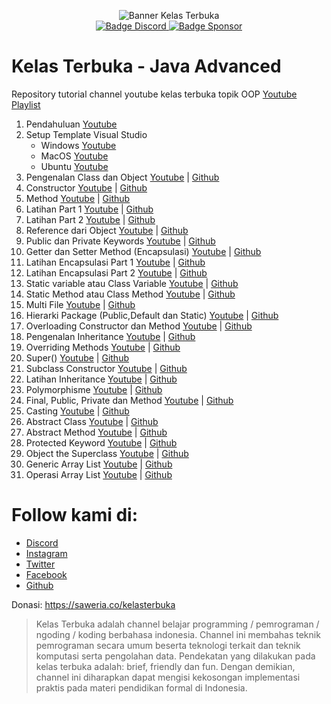 <p align="center">
    <!-- badge koding assembly-->
    <img alt="Banner Kelas Terbuka" src="https://scontent.fcgk30-1.fna.fbcdn.net/v/t39.30808-6/305486824_503874338409832_3511024540548735560_n.png?stp=dst-png_p180x540&_nc_cat=103&ccb=1-7&_nc_sid=e3f864&_nc_eui2=AeG_sYHvhUlbaLzuCNT1LVbHuyoteMfhcUW7Ki14x-FxRYuuNoJQM99wap4w2l316S6nHzyS5t13GMDj7Wt1yAVV&_nc_ohc=znA1t4fsIkEAX_jbW73&tn=RLfXKIkQkFvD4ql_&_nc_ht=scontent.fcgk30-1.fna&oh=00_AfBhQZFmbtNntUYvARVb--K-YKudwthc4lec5mS2dZYCkQ&oe=63AA101D"><br>
<!--     <img alt="banner koding" src="src/cover.png"> -->
    <!-- badge discord-->
    <a href="https://discord.gg/yRxz2pJgbq"><img alt="Badge Discord" src="https://img.shields.io/discord/722002048643497994?color=blue&label=discord&logo=discord&logoColor=white&style=for-the-badge">
    <!-- baddge sponsor-->
    <a href="https://saweria.co/kelasterbuka"><img alt="Badge Sponsor" src="https://img.shields.io/badge/sponsor-30363D?style=for-the-badge&logo=GitHub-Sponsors&logoColor=#white"></a>
</p>

# Kelas Terbuka - Java Advanced
Repository tutorial channel youtube kelas terbuka topik OOP [Youtube Playlist](https://i.ytimg.com/vi/bxOPd_b0rg4/hqdefault.jpg?sqp=-oaymwEXCOADEI4CSFryq4qpAwkIARUAAIhCGAE=&rs=AOn4CLDgWmfAM79n-2hrgUYWiNu9bk5slw)

1. Pendahuluan [Youtube](https://www.youtube.com/watch?v=bxOPd_b0rg4&list=PLZS-MHyEIRo6V4_vk1s1NcM2HoW5KFG7i&index=1)
2. Setup Template Visual Studio
    - Windows [Youtube](https://www.youtube.com/watch?v=1vY5eNw5OdE&list=PLZS-MHyEIRo6V4_vk1s1NcM2HoW5KFG7i&index=2)
    - MacOS [Youtube](https://www.youtube.com/watch?v=A9tp4k3Xaac&list=PLZS-MHyEIRo6V4_vk1s1NcM2HoW5KFG7i&index=3)
    - Ubuntu [Youtube](https://www.youtube.com/watch?v=TgrBFN9wi6c&list=PLZS-MHyEIRo6V4_vk1s1NcM2HoW5KFG7i&index=4)
3. Pengenalan Class dan Object [Youtube](https://www.youtube.com/watch?v=aQRemTq6Two&list=PLZS-MHyEIRo6V4_vk1s1NcM2HoW5KFG7i&index=5) | [Github](/03%20-%20Pengenalan%20Class%20dan%20Object/)
4. Constructor [Youtube](https://www.youtube.com/watch?v=45SxJ9GhEO0&list=PLZS-MHyEIRo6V4_vk1s1NcM2HoW5KFG7i&index=6) | [Github](/04%20-%20Constructor/)
5. Method [Youtube](https://www.youtube.com/watch?v=_0rSpG23zps&list=PLZS-MHyEIRo6V4_vk1s1NcM2HoW5KFG7i&index=7) | [Github](/05%20-%20Method/)
6. Latihan Part 1 [Youtube](https://www.youtube.com/watch?v=bFVfaWXGTYs&list=PLZS-MHyEIRo6V4_vk1s1NcM2HoW5KFG7i&index=8) | [Github](/06%20-%20Latihan%20Part%201/)
7. Latihan Part 2 [Youtube](https://www.youtube.com/watch?v=xkvogoEqNLM&list=PLZS-MHyEIRo6V4_vk1s1NcM2HoW5KFG7i&index=9) | [Github](/07%20-%20Latihan%20Part%202/)
8. Reference dari Object [Youtube](https://www.youtube.com/watch?v=iLyKXuH5xis&list=PLZS-MHyEIRo6V4_vk1s1NcM2HoW5KFG7i&index=10) | [Github](/08%20-%20Reference%20dari%20Object/)
9. Public dan Private Keywords [Youtube](https://www.youtube.com/watch?v=aRb7SO6iiqE&list=PLZS-MHyEIRo6V4_vk1s1NcM2HoW5KFG7i&index=11) | [Github](/09%20-%20Public%20dan%20private%20keywords/)
10. Getter dan Setter Method (Encapsulasi) [Youtube](https://www.youtube.com/watch?v=zwDMHJzTUzs&list=PLZS-MHyEIRo6V4_vk1s1NcM2HoW5KFG7i&index=12) | [Github](/10%20-%20Getter%20dan%20Setter%20Methods%20(Encapsulasi)/)
11. Latihan Encapsulasi Part 1 [Youtube](https://www.youtube.com/watch?v=gI9dI0VG9YU&list=PLZS-MHyEIRo6V4_vk1s1NcM2HoW5KFG7i&index=13) | [Github](/11%20-%20Latihan%20Encapsulasi%20Part%201/)
12. Latihan Encapsulasi Part 2 [Youtube](https://www.youtube.com/watch?v=IJT4VOyo1N8&list=PLZS-MHyEIRo6V4_vk1s1NcM2HoW5KFG7i&index=14) | [Github](/12%20-%20Latihan%20Encapsulasi%20Part%202/)
13. Static variable atau Class Variable [Youtube](https://www.youtube.com/watch?v=hiEwJlBp7Ms&list=PLZS-MHyEIRo6V4_vk1s1NcM2HoW5KFG7i&index=15) | [Github](/13%20-%20Static%20Variable%20atau%20Class%20Variable/)
14. Static Method atau Class Method [Youtube](https://www.youtube.com/watch?v=mud0VZMR7Es&list=PLZS-MHyEIRo6V4_vk1s1NcM2HoW5KFG7i&index=16) | [Github](/14%20-%20Static%20Methods%20atau%20Class%20Methods/)
15. Multi File [Youtube](https://www.youtube.com/watch?v=eS8mDTkGqDA&list=PLZS-MHyEIRo6V4_vk1s1NcM2HoW5KFG7i&index=17) | [Github](/15%20-%20Multi%20File/)
16. Hierarki Package (Public,Default dan  Static) [Youtube](https://www.youtube.com/watch?v=qBPuEU7qpdw&list=PLZS-MHyEIRo6V4_vk1s1NcM2HoW5KFG7i&index=18) | [Github](/16%20-%20Hierarki%20Package%20(Public%2C%20default%2C%20static)/)
17. Overloading Constructor dan Method [Youtube](https://www.youtube.com/watch?v=TTt6v_be0Vk&list=PLZS-MHyEIRo6V4_vk1s1NcM2HoW5KFG7i&index=19) | [Github](/17%20-%20Overloading%20Constructor%20dan%20Method/)
18. Pengenalan Inheritance [Youtube](https://www.youtube.com/watch?v=CXqOqqe7zjo&list=PLZS-MHyEIRo6V4_vk1s1NcM2HoW5KFG7i&index=20) | [Github](/18%20-%20Pengenalan%20Inheritance/)
19. Overriding Methods [Youtube](https://www.youtube.com/watch?v=7okH5nc2LEc&list=PLZS-MHyEIRo6V4_vk1s1NcM2HoW5KFG7i&index=21) | [Github](/19%20-%20Overriding%20Methods/)
20. Super() [Youtube](https://www.youtube.com/watch?v=MMCcP5Lnohs&list=PLZS-MHyEIRo6V4_vk1s1NcM2HoW5KFG7i&index=22) | [Github](/20%20-%20Super()/)
21. Subclass Constructor [Youtube](https://www.youtube.com/watch?v=XHDA2qaTMw4&list=PLZS-MHyEIRo6V4_vk1s1NcM2HoW5KFG7i&index=23) | [Github](/21%20-%20Subclass%20Constructor/)
22. Latihan Inheritance [Youtube](https://www.youtube.com/watch?v=3s-RAtdv5Oo&list=PLZS-MHyEIRo6V4_vk1s1NcM2HoW5KFG7i&index=24) | [Github](/22%20-%20Latihan%20Inheritance/)
23. Polymorphisme [Youtube](https://www.youtube.com/watch?v=hvrS5b0k4Jk&list=PLZS-MHyEIRo6V4_vk1s1NcM2HoW5KFG7i&index=25) | [Github](/23%20-%20Polymorphisme/)
24. Final, Public, Private dan Method [Youtube](https://www.youtube.com/watch?v=ZIvoHsm1PpM&list=PLZS-MHyEIRo6V4_vk1s1NcM2HoW5KFG7i&index=26) | [Github](/24%20-%20Final%2C%20Public%2C%20Private%20Keyword%20(Inheritance)/)
25. Casting [Youtube](https://www.youtube.com/watch?v=MoIORVH4LwI&list=PLZS-MHyEIRo6V4_vk1s1NcM2HoW5KFG7i&index=27) | [Github](/25%20-%20Casting/)
26. Abstract Class [Youtube](https://www.youtube.com/watch?v=7N3lxM05cw0&list=PLZS-MHyEIRo6V4_vk1s1NcM2HoW5KFG7i&index=28) | [Github](/26%20-%20Abstract%20Class/)
27. Abstract Method [Youtube](https://www.youtube.com/watch?v=meuCc-RVGyI&list=PLZS-MHyEIRo6V4_vk1s1NcM2HoW5KFG7i&index=29) | [Github](/27%20-%20Abstract%20Method/)
28. Protected Keyword [Youtube](https://www.youtube.com/watch?v=owU4W-DbCFQ&list=PLZS-MHyEIRo6V4_vk1s1NcM2HoW5KFG7i&index=30) | [Github](/28%20-%20Protected%20Keyword/)
29. Object the Superclass [Youtube](https://www.youtube.com/watch?v=9EfRK80X4pM&list=PLZS-MHyEIRo6V4_vk1s1NcM2HoW5KFG7i&index=31) | [Github](/29%20-%20Object%20the%20Superclass/)
30. Generic Array List [Youtube](https://www.youtube.com/watch?v=GTjuHxcBeJg&list=PLZS-MHyEIRo6V4_vk1s1NcM2HoW5KFG7i&index=32) | [Github](/30%20-%20Generic%20Array%20List/)
31. Operasi Array List [Youtube](https://www.youtube.com/watch?v=nUmr7xTamBg&list=PLZS-MHyEIRo6V4_vk1s1NcM2HoW5KFG7i&index=33) | [Github]()

# Follow kami di:
- [Discord](https://discord.gg/yRxz2pJgbq)
- [Instagram](https://www.instagram.com/kelasterbuka)
- [Twitter](https://www.twitter.com/kelasterbuka_id)
- [Facebook](https://www.facebook.com/KelasTerbukaIndonesia)
- [Github](https://github.com/kelasterbuka)

Donasi:
https://saweria.co/kelasterbuka

> Kelas Terbuka adalah channel belajar programming / pemrograman / ngoding / koding berbahasa indonesia. Channel ini membahas teknik pemrograman secara umum beserta teknologi terkait dan teknik komputasi serta pengolahan data. 
Pendekatan yang dilakukan pada kelas terbuka adalah:
brief, friendly dan fun. 
Dengan demikian, channel ini diharapkan dapat mengisi kekosongan implementasi praktis pada materi pendidikan formal di Indonesia.
